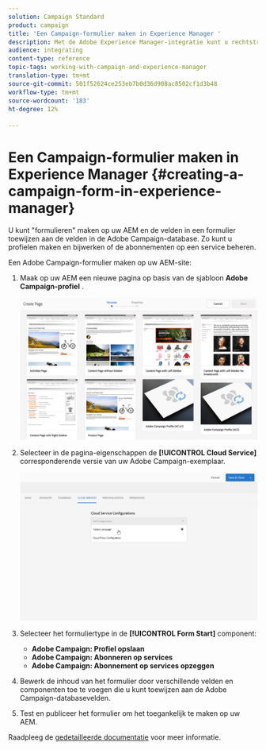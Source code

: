 ```yaml
---
solution: Campaign Standard
product: campaign
title: 'Een Campaign-formulier maken in Experience Manager '
description: Met de Adobe Experience Manager-integratie kunt u rechtstreeks in AEM formulieren maken om profielen te maken en bij te werken of abonnementen te beheren.
audience: integrating
content-type: reference
topic-tags: working-with-campaign-and-experience-manager
translation-type: tm+mt
source-git-commit: 501f52624ce253eb7b0d36d908ac8502cf1d3b48
workflow-type: tm+mt
source-wordcount: '183'
ht-degree: 12%

---
```



# Een Campaign-formulier maken in Experience Manager {#creating-a-campaign-form-in-experience-manager}

U kunt &quot;formulieren&quot; maken op uw AEM en de velden in een formulier toewijzen aan de velden in de Adobe Campaign-database. Zo kunt u profielen maken en bijwerken of de abonnementen op een service beheren.

Een Adobe Campaign-formulier maken op uw AEM-site:

1. Maak op uw AEM een nieuwe pagina op basis van de sjabloon **Adobe Campaign-profiel** .

   ![](assets/aem_content_forms.png)

1. Selecteer in de pagina-eigenschappen de **[!UICONTROL Cloud Service]** corresponderende versie van uw Adobe Campaign-exemplaar.

   ![](assets/aem_content_forms_2.png)

1. Selecteer het formuliertype in de **[!UICONTROL Form Start]** component:

   * **Adobe Campaign: Profiel opslaan**
   * **Adobe Campaign: Abonneren op services**
   * **Adobe Campaign: Abonnement op services opzeggen**

1. Bewerk de inhoud van het formulier door verschillende velden en componenten toe te voegen die u kunt toewijzen aan de Adobe Campaign-databasevelden.
1. Test en publiceer het formulier om het toegankelijk te maken op uw AEM.

Raadpleeg de [gedetailleerde documentatie](https://docs.adobe.com/content/help/en/experience-manager-65/authoring/aem-adobe-campaign/adobe-campaign-forms.html) voor meer informatie.
